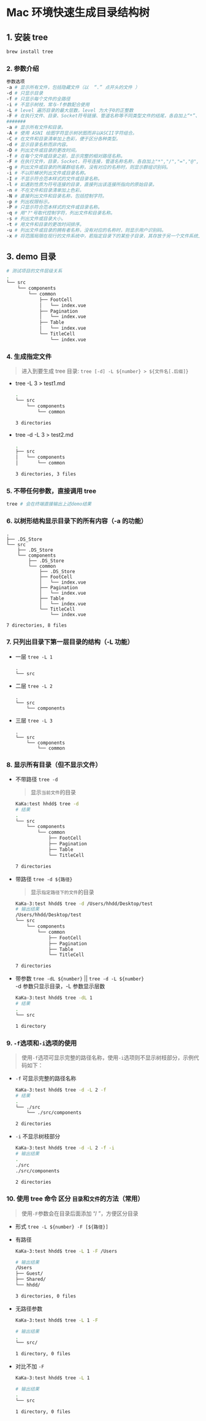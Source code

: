 <!--
 * @Description: Terminal文件夹
 * @Author: xiehuaqiang
 * @FilePath: /kaka-blog/src/docs/kaka/unpublished/Mac环境快速生成目录结构树.md
 * @Date: 2021-06-24 17:41:52
 * @LastEditTime: 2022-05-30 16:48:56
-->

# Mac 环境快速生成目录结构树

## 1. 安装 tree

```bash
brew install tree
```

### 2. 参数介绍

```bash
参数选项
-a # 显示所有文件，包括隐藏文件（以  “.” 点开头的文件 ）
-d # 只显示目录
-f # 只显示每个文件的全路径
-i # 不显示树枝，常与-f参数配合使用
-L # level 遍历目录的最大层数，level 为大于0的正整数
-F # 在执行文件、目录、Socket符号链接、管道名称等不同类型文件的结尾，各自加上“*”、 "/"、"="、"@"、"|"号、类似ls命令的-F选项
#######
-a # 显示所有文件和目录。
-A # 使用 ASNI 绘图字符显示树状图而非以ASCII字符组合。
-C # 在文件和目录清单加上色彩，便于区分各种类型。
-d # 显示目录名称而非内容。
-D # 列出文件或目录的更改时间。
-f # 在每个文件或目录之前，显示完整的相对路径名称。
-F # 在执行文件，目录，Socket，符号连接，管道名称名称，各自加上"*","/","=","@","|"号。
-g # 列出文件或目录的所属群组名称，没有对应的名称时，则显示群组识别码。
-i # 不以阶梯状列出文件或目录名称。
-I # 不显示符合范本样式的文件或目录名称。
-l # 如遇到性质为符号连接的目录，直接列出该连接所指向的原始目录。
-n # 不在文件和目录清单加上色彩。
-N # 直接列出文件和目录名称，包括控制字符。
-p # 列出权限标示。
-P # 只显示符合范本样式的文件或目录名称。
-q # 用"?"号取代控制字符，列出文件和目录名称。
-s # 列出文件或目录大小。
-t # 用文件和目录的更改时间排序。
-u # 列出文件或目录的拥有者名称，没有对应的名称时，则显示用户识别码。
-x # 将范围局限在现行的文件系统中，若指定目录下的某些子目录，其存放于另一个文件系统上，则将该子目录予以排除在寻找范围外。
```

## 3. demo 目录

```bash
# 测试项目的文件层级关系
.
└── src
    └── components
        └── common
            ├── FootCell
            │   └── index.vue
            ├── Pagination
            │   └── index.vue
            ├── Table
            │   └── index.vue
            └── TitleCell
                └── index.vue
```

### 4. 生成指定文件

> 进入到要生成 tree 目录: `tree [-d] -L ${number} > ${文件名[.后缀]}`

- tree -L 3 > test1.md

  ```bash
  .
  └── src
      └── components
          └── common

  3 directories

  ```

- tree -d -L 3 > test2.md

  ```bash
  .
  ├── src
  │   └── components
  │       └── common

  3 directories, 3 files

  ```

### 5. 不带任何参数，直接调用 tree

```bash
tree # 会在终端直接输出上述demo结果
```

### 6. 以树形结构显示目录下的所有内容（-a 的功能）

```text
.
├── .DS_Store
└── src
    ├── .DS_Store
    └── components
        ├── .DS_Store
        └── common
            ├── .DS_Store
            ├── FootCell
            │   └── index.vue
            ├── Pagination
            │   └── index.vue
            ├── Table
            │   └── index.vue
            └── TitleCell
                └── index.vue

7 directories, 8 files
```

### 7. 只列出目录下第一层目录的结构（-L 功能）

- 一层 `tree -L 1`

  ```text
  .
  └── src
  ```

- 二层 `tree -L 2`

  ```text
  .
  └── src
      └── components
  ```

- 三层 `tree -L 3`

  ```text
  .
  └── src
      └── components
          └── common
  ```

### 8. 显示所有目录（但不显示文件）

- 不带路径 `tree -d`

  > 显示`当前文件`的目录

  ```bash
  KaKa:test hhdd$ tree -d
  # 结果
  .
  └── src
      └── components
          └── common
              ├── FootCell
              ├── Pagination
              ├── Table
              └── TitleCell

  7 directories
  ```

- 带路径 `tree -d ${路径}`

  > 显示`指定路径下的文件`的目录

  ```bash
  KaKa-3:test hhdd$ tree -d /Users/hhdd/Desktop/test
  # 输出结果
  /Users/hhdd/Desktop/test
  └── src
      └── components
          └── common
              ├── FootCell
              ├── Pagination
              ├── Table
              └── TitleCell

  7 directories
  ```

- 带参数 `tree -dL ${number}` || `tree -d -L ${number}`  
  -d 参数只显示目录，-L 参数显示层数

  ```bash
  KaKa-3:test hhdd$ tree -dL 1
  # 结果
  .
  └── src

  1 directory
  ```

### 9. `-f`选项和`-i`选项的使用

> 使用`-f`选项可显示完整的路径名称，使用`-i`选项则不显示树枝部分，示例代码如下：

- `-f` 可显示完整的路径名称

  ```bash
  KaKa-3:test hhdd$ tree -d -L 2 -f
  # 结果
  .
  └── ./src
      └── ./src/components

  2 directories
  ```

- `-i` 不显示树枝部分

  ```bash
  KaKa-3:test hhdd$ tree -d -L 2 -f -i
  # 输出结果
  .
  ./src
  ./src/components

  2 directories
  ```

### 10. 使用 tree 命令 区分 `目录`和`文件`的方法（常用）

> 使用`-F`参数会在目录后面添加 “/ ”，方便区分目录

- 形式 `tree -L ${number} -F [${路径}]`

- 有路径

  ```bash
  KaKa-3:test hhdd$ tree -L 1 -F /Users

  # 输出结果
  /Users
  ├── Guest/
  ├── Shared/
  └── hhdd/

  3 directories, 0 files
  ```

- 无路径参数

  ```bash
  KaKa-3:test hhdd$ tree -L 1 -F

  # 输出结果
  .
  └── src/

  1 directory, 0 files
  ```

- 对比不加 `-F`

  ```bash
  KaKa-3:test hhdd$ tree -L 1

  # 输出结果
  .
  └── src

  1 directory, 0 files
  ```

<!-- [阅读原文](https://blog.51cto.com/scajy/2317151) -->
